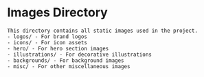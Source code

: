 # Images Directory
    This directory contains all static images used in the project.
    - logos/ - For brand logos
    - icons/ - For icon assets
    - hero/ - For hero section images
    - illustrations/ - For decorative illustrations
    - backgrounds/ - For background images
    - misc/ - For other miscellaneous images
